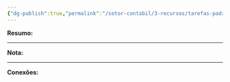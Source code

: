 ```yaml
---
{"dg-publish":true,"permalink":"/setor-contabil/3-recursos/tarefas-padrao/integrar-conferir-escrita-fiscal/","dgPassFrontmatter":true,"created":"2025-06-05T23:12:48.418-03:00","updated":"2025-06-05T23:21:05.126-03:00"}
---
```


**Resumo:** 


---

**Nota:**

---

**Conexões:**

